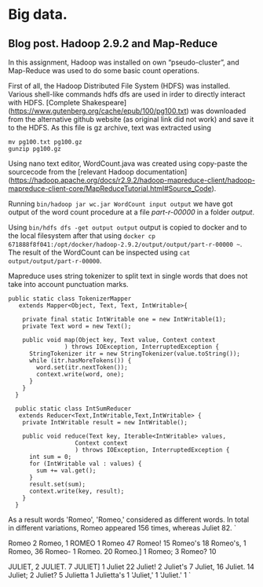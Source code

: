 # Big data.
## Blog post. Hadoop 2.9.2 and Map-Reduce

In this assignment, Hadoop was installed on own “pseudo-cluster”, and Map-Reduce was used to do some basic count operations.

First of all, the Hadoop Distributed File System (HDFS) was installed. Various shell-like commands hdfs dfs are used in irder to directly interact with HDFS.
[Complete Shakespeare] (https://www.gutenberg.org/cache/epub/100/pg100.txt) was downloaded from the alternative github website (as original link did not work) and save it to the HDFS. As this file is gz archive, text was extracted using 

    mv pg100.txt pg100.gz
    gunzip pg100.gz

Using nano text editor, WordCount.java was created using copy-paste the sourcecode from the [relevant Hadoop documentation] (https://hadoop.apache.org/docs/r2.9.2/hadoop-mapreduce-client/hadoop-mapreduce-client-core/MapReduceTutorial.html#Source_Code).


Running `bin/hadoop jar wc.jar WordCount input output` we have got output of the word count procedure at a file *part-r-00000* in a folder *output*. 

Using `bin/hdfs dfs -get output output` output is copied to docker and to the local filesystem after that using `docker cp 671888f8f041:/opt/docker/hadoop-2.9.2/output/output/part-r-00000 ~`. The result of the WordCount can be inspected using `cat output/output/part-r-00000`. 


Mapreduce uses string tokenizer to split text in single words that does not take into account punctuation marks.


    public static class TokenizerMapper
       extends Mapper<Object, Text, Text, IntWritable>{

        private final static IntWritable one = new IntWritable(1);
        private Text word = new Text();

        public void map(Object key, Text value, Context context
                    ) throws IOException, InterruptedException {
          StringTokenizer itr = new StringTokenizer(value.toString());
          while (itr.hasMoreTokens()) {
            word.set(itr.nextToken());
            context.write(word, one);
          }
        }
      }

      public static class IntSumReducer
       extends Reducer<Text,IntWritable,Text,IntWritable> {
        private IntWritable result = new IntWritable();

        public void reduce(Text key, Iterable<IntWritable> values,
                       Context context
                       ) throws IOException, InterruptedException {
          int sum = 0;
          for (IntWritable val : values) {
            sum += val.get();
          }
          result.set(sum);
          context.write(key, result);
        }
      }


 As a result words 'Romeo', 'Romeo,' considered as different words. In total in different variations, Romeo appeared 156 times, whereas Juliet 82.
`

Romeo 	2
Romeo, 	1
ROMEO	1
Romeo	47
Romeo!	15
Romeo's	18
Romeo's,	1
Romeo,	36
Romeo-	1
Romeo.	20
Romeo.]	1
Romeo;	3
Romeo?	10

JULIET,	2
JULIET.	7
JULIET]	1
Juliet	22
Juliet!	2
Juliet's	7
Juliet,	16
Juliet.	14
Juliet;	2
Juliet?	5
Julietta	1
Julietta's	1
'Juliet,'	1
'Juliet.'	1
`